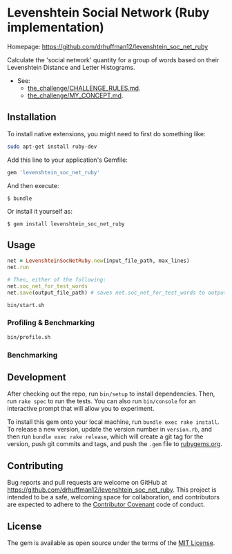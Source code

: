 # Levenshtein Social Network (Ruby implementation)

Homepage: https://github.com/drhuffman12/levenshtein_soc_net_ruby

Calculate the 'social network' quantity for a group of words based on their Levenshtein Distance and Letter Histograms.

* See:
  - [the_challenge/CHALLENGE_RULES.md](the_challenge/CHALLENGE_RULES.md).
  - [the_challenge/MY_CONCEPT.md](the_challenge/MY_CONCEPT.md).

## Installation

To install native extensions, you might need to first do something like:

```sh
sudo apt-get install ruby-dev
```

Add this line to your application's Gemfile:

```ruby
gem 'levenshtein_soc_net_ruby'
```

And then execute:

    $ bundle

Or install it yourself as:

    $ gem install levenshtein_soc_net_ruby

## Usage

```ruby
net = LevenshteinSocNetRuby.new(input_file_path, max_lines)
net.run

# Then, either of the following:
net.soc_net_for_test_words
net.save(output_file_path) # saves net.soc_net_for_test_words to output_file_path
```

```bash
bin/start.sh
```

### Profiling & Benchmarking

```bash
bin/profile.sh
```

### Benchmarking


## Development

After checking out the repo, run `bin/setup` to install dependencies. Then, run `rake spec` to run the tests. You can also run `bin/console` for an interactive prompt that will allow you to experiment.

To install this gem onto your local machine, run `bundle exec rake install`. To release a new version, update the version number in `version.rb`, and then run `bundle exec rake release`, which will create a git tag for the version, push git commits and tags, and push the `.gem` file to [rubygems.org](https://rubygems.org).

## Contributing

Bug reports and pull requests are welcome on GitHub at https://github.com/drhuffman12/levenshtein_soc_net_ruby. This project is intended to be a safe, welcoming space for collaboration, and contributors are expected to adhere to the [Contributor Covenant](http://contributor-covenant.org) code of conduct.


## License

The gem is available as open source under the terms of the [MIT License](http://opensource.org/licenses/MIT).

